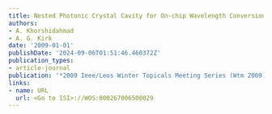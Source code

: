 ```yaml
---
title: Nested Photonic Crystal Cavity for On-chip Wavelength Conversion
authors:
- A. Khorshidahmad
- A. G. Kirk
date: '2009-01-01'
publishDate: '2024-09-06T01:51:46.460372Z'
publication_types:
- article-journal
publication: '*2009 Ieee/Leos Winter Topicals Meeting Series (Wtm 2009)*'
links:
- name: URL
  url: <Go to ISI>://WOS:000267006500029
---
```

